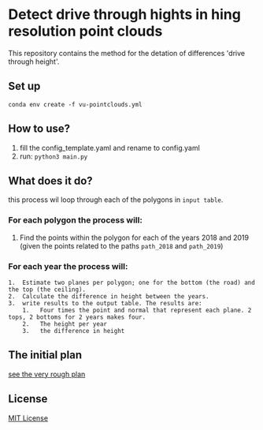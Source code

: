 # Detect drive through hights in hing resolution point clouds
This repository contains the method for the detation of differences 'drive through height'. 

## Set up
`conda env create -f vu-pointclouds.yml`

## How to use?

1.  fill the config_template.yaml and rename to config.yaml
2.  run: `python3 main.py`

## What does it do?
this process wil loop through each of the polygons in `input table`. 
### For each polygon the process will:
1.  Find the points within the polygon for each of the years 2018 and 2019 (given the points related to the paths `path_2018` and `path_2019`) 
### For each year the process will:
    1.  Estimate two planes per polygon; one for the bottom (the road) and the top (the ceiling).
    2.  Calculate the difference in height between the years.
    3.  write results to the output table. The results are:
        1.   Four times the point and normal that represent each plane. 2 tops, 2 bottoms for 2 years makes four.
        2.   The height per year
        3.   the difference in height


## The initial plan
[see the very rough plan](plan.md)

## License
[MIT License](LICENSE)

